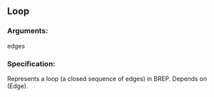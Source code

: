 ## Loop
### Arguments: 
edges
### Specification: 
Represents a loop (a closed sequence of edges) in BREP. Depends on (Edge).
